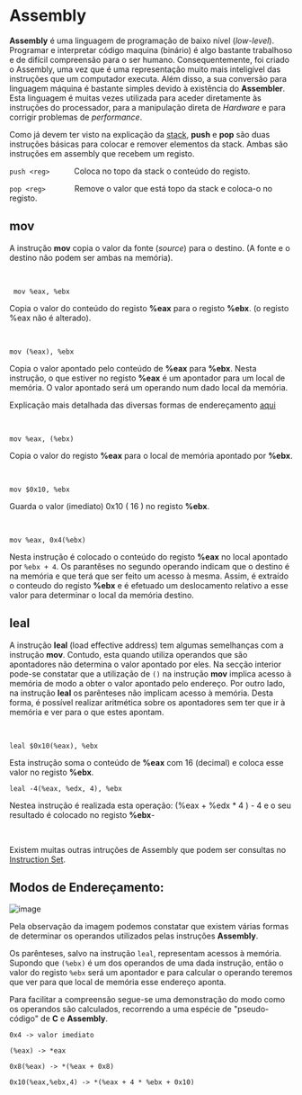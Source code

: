 # Assembly

**Assembly** é uma linguagem de programação de baixo nível (*low-level*). Programar e interpretar código maquina (binário) é algo bastante trabalhoso e de difícil compreensão para o ser humano. Consequentemente, foi criado o Assembly, uma vez que é uma
representação muito mais inteligível das instruções que um computador
executa. Além disso, a sua conversão para linguagem máquina é bastante simples devido à existência do **Assembler**. Esta linguagem é muitas vezes utilizada para aceder diretamente às instruções do processador, para a manipulação direta de *Hardware* e para corrigir problemas de *performance*.


Como já devem ter visto na explicação da [stack](stack.md), **push** e
**pop** são duas instruções básicas para colocar e remover elementos da
stack. Ambas são instruções em assembly que recebem um registo.

```push <reg>```
 &nbsp; &nbsp; &nbsp; &nbsp; &nbsp;   Coloca no 
topo da stack o conteúdo do registo.

```pop <reg>```
 &nbsp; &nbsp; &nbsp; &nbsp; &nbsp; &nbsp;  Remove o valor que está
topo da stack e coloca-o no registo.  


## **mov**

A instrução **mov** copia o valor da fonte (*source*) para o destino. (A fonte e o destino não podem ser ambas na memória).

<br>

``` mov %eax, %ebx```  

 Copia o valor do conteúdo do registo **%eax** para o registo **%ebx**. (o registo %eax não é alterado).
 
<br>

```mov (%eax), %ebx```  

Copia o valor apontado pelo conteúdo de **%eax** para **%ebx**.
Nesta instrução, o que estiver no registo **%eax** é um apontador para um local de memória. O valor apontado será um operando num dado local da memória. 

Explicação mais detalhada das diversas formas de endereçamento [aqui](#modos-de-endereçamento)

<br>

```mov %eax, (%ebx)```

Copia o valor do registo **%eax** para o local de memória apontado por **%ebx**.

<br>


```mov $0x10, %ebx ``` 

Guarda o valor (imediato) 0x10 ( 16 ) no registo **%ebx**.

<br>


```mov %eax, 0x4(%ebx)```

Nesta instrução é colocado o conteúdo do registo **%eax** no local apontado por `%ebx + 4`. Os parantêses no segundo operando indicam que o destino é na memória e que terá que ser feito um acesso à mesma. Assim, é extraído o conteudo do registo **%ebx** e é efetuado um deslocamento relativo a esse valor para determinar o local da memória destino.

## **leal**

A instrução **leal** (load effective address) tem algumas semelhanças com a instrução **mov**. Contudo, esta quando utiliza operandos que são apontadores não determina o valor apontado por eles. Na secção interior pode-se constatar que a utilização de `()` na instrução **mov** implica acesso à memória de modo a obter o valor apontado pelo endereço. Por outro lado, na instrução **leal** os parênteses não implicam acesso à memória. Desta forma, é possível realizar aritmética sobre os apontadores sem ter que ir à memória e ver para o que estes apontam.

<br>

```leal $0x10(%eax), %ebx```

Esta instrução soma o conteúdo de **%eax** com 16 (decimal) e coloca esse valor no registo **%ebx**.

```leal -4(%eax, %edx, 4), %ebx```

Nestea instrução é realizada esta operação: (%eax + %edx * 4 ) - 4 e o seu resultado é colocado no registo **%ebx**-


<br>

Existem muitas outras intruções de Assembly que podem ser consultas no [Instruction Set](http://gec.di.uminho.pt/lei/sc/InstrSet_IA32.pdf).

## Modos de Endereçamento:



![image](modos-endereçamento.png)


Pela observação da imagem podemos constatar que existem várias formas de determinar os operandos utilizados pelas instruções **Assembly**.

 Os parênteses, salvo na instrução `leal`, representam acessos à memória. Supondo que `(%ebx)` é um dos operandos de uma dada instrução, então o valor do registo `%ebx` será um apontador e para calcular o operando teremos que ver para que local de memória esse endereço aponta.

 Para facilitar a compreensão segue-se uma demonstração do modo como os operandos são calculados, recorrendo a uma espécie de "pseudo-código" de **C** e **Assembly**.

```
0x4 -> valor imediato

(%eax) -> *eax

0x8(%eax) -> *(%eax + 0x8)

0x10(%eax,%ebx,4) -> *(%eax + 4 * %ebx + 0x10)

```

